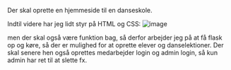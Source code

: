 Der skal oprette en hjemmeside til en danseskole. 

Indtil videre har jeg lidt styr på HTML og CSS:
![image](https://github.com/user-attachments/assets/aeb0733f-b42a-4fb2-9776-bc5b2533ea03)

men der skal også være funktion bag, så derfor arbejder jeg på at få flask op og køre, så der er mulighed for at oprette elever og danselektioner.
Der skal senere hen også oprettes medarbejder login og admin login, så kun admin har ret til at slette fx.
